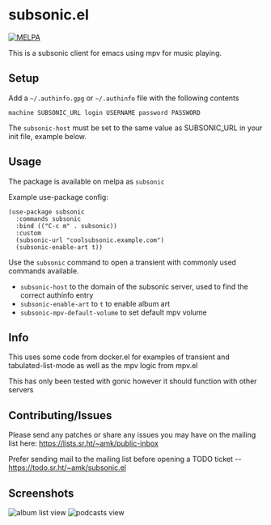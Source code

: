 # subsonic.el

[![MELPA](https://melpa.org/packages/subsonic-badge.svg)](https://melpa.org/#/subsonic)

This is a subsonic client for emacs using mpv for music playing.

## Setup

Add a `~/.authinfo.gpg` or `~/.authinfo` file with the following contents

    machine SUBSONIC_URL login USERNAME password PASSWORD

The `subsonic-host` must be set to the same value as SUBSONIC_URL in
your init file, example below.

## Usage

The package is available on melpa as `subsonic`

Example use-package config:

```
(use-package subsonic
  :commands subsonic
  :bind (("C-c m" . subsonic))
  :custom
  (subsonic-url "coolsubsonic.example.com")
  (subsonic-enable-art t))
```

Use the `subsonic` command to open a transient with commonly used
commands available.

- `subsonic-host` to the domain of the subsonic server, used to find
  the correct authinfo entry
- `subsonic-enable-art` to `t` to enable album art
- `subsonic-mpv-default-volume` to set default mpv volume

## Info

This uses some code from docker.el for examples of transient and
tabulated-list-mode as well as the mpv logic from mpv.el

This has only been tested with gonic however it should function with
other servers

## Contributing/Issues

Please send any patches or share any issues you may have on the mailing list here:
https://lists.sr.ht/~amk/public-inbox

Prefer sending mail to the mailing list before opening a TODO ticket --
https://todo.sr.ht/~amk/subsonic.el

## Screenshots

![album list view](https://git.sr.ht/~amk/subsonic.el/blob/master/images/artist.png)
![podcasts view](https://git.sr.ht/~amk/subsonic.el/blob/master/images/podcasts.png)
